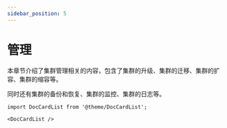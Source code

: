 ```yaml
---
sidebar_position: 5
---
```


# 管理

本章节介绍了集群管理相关的内容，包含了集群的升级、集群的迁移、集群的扩容、集群的缩容等。

同时还有集群的备份和恢复、集群的监控、集群的日志等。

```mdx-code-block
import DocCardList from '@theme/DocCardList';

<DocCardList />
```
